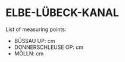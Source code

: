 # ELBE-LÜBECK-KANAL

List of measuring points:

* BÜSSAU UP: <Value topic="rivers/pegel-online/ELK/BÜSSAU UP/measurementValue"/> cm
* DONNERSCHLEUSE OP: <Value topic="rivers/pegel-online/ELK/DONNERSCHLEUSE OP/measurementValue"/> cm
* MÖLLN: <Value topic="rivers/pegel-online/ELK/MÖLLN/measurementValue"/> cm
